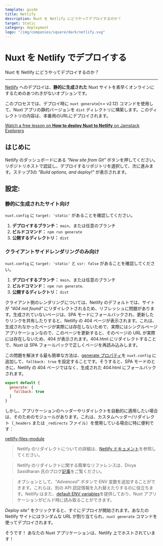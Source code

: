 ```yaml
---
template: guide
title: Netlify
description: Nuxt を Netlify にどうやってデプロイするのか？
target: Static
category: deployment
logo: "/img/companies/square/dark/netlify.svg"
---
```


# Nuxt を Netlify でデプロイする

Nuxt を Netlify にどうやってデプロイするのか？

---

[Netlify](https://www.netlify.com) へのデプロイは、**静的に生成された** Nuxt サイトを素早くオンラインにするためのあつれきがないオプションです。

このプロセスでは、デプロイ時に `nuxt generate`(<= v2.12) コマンドを使用して、Nuxt アプリの静的バージョンを `dist` ディレクトリに構築します。このディレクトリの内容は、本番用のURLにデプロイされます。

<div class="Promo__Video">
  <a href="https://explorers.netlify.com/learn/get-started-with-nuxt/nuxt-generate-and-deploy" target="_blank">
    <p class="Promo__Video__Icon">
      Watch a free lesson on <strong>How to deploy Nuxt to Netlify</strong> on Jamstack Explorers
    </p>
  </a>
</div>

## はじめに

Netlify のダッシュボードにある _"New site from Git"_ ボタンを押してください。リポジトリホストで認証し、デプロイするリポジトリを選択して、次に進みます。ステップ3の _"Build options, and deploy!"_ が表示されます。

## 設定:
### 静的に生成されたサイト向け

`nuxt.config` に `target: 'static'` があることを確認してください。

1. **デプロイするブランチ：** `main`、または任意のブランチ
1. **ビルドコマンド：** `npm run generate`
1. **公開するディレクトリ：** `dist`

### クライアントサイドレンダリングのみ向け

`nuxt.config` に `target: 'static'` と `ssr: false` があることを確認してください。

1. **デプロイするブランチ：** `main`、または任意のブランチ
1. **ビルドコマンド：** `npm run generate`.
1. **公開するディレクトリ：** `dist`

クライアント側のレンダリングについては、Netlify のデフォルトでは、サイトが _"404 not found"_ にリダイレクトされるため、リフレッシュに問題があります。生成されていないページは、SPA モードにフォールバックされ、更新したりリンクを共有したりすると、Netlify の 404 ページが表示されます。これは、生成されなかったページが実際には存在しないためで、実際にはシングルページアプリケーションなので、このページを更新すると、そのページの URL が実際には存在しないため、404 が表示されます。404.html にリダイレクトすることで、Nuxt は SPA フォールバックで正しくページを再読み込みします。

この問題を解決する最も簡単な方法は、[generate プロパティ](/docs/configuration-glossary/configuration-generate#fallback)を `nuxt.config` に追加して、`fallback: true` を設定することです。そうすると、SPA モードのときに、Netlify の 404 ページではなく、生成された 404.html にフォールバックされます。

```js
export default {
  generate: {
    fallback: true
  }
}
```

しかし、アプリケーションのヘッダーやリダイレクトを自動的に適用したい場合は、そのためのモジュールがあります。これは、カスタムヘッダー/リダイレクト（`_headers` または `_redirects` ファイル）を使用している場合に特に便利です：

[netlify-files-module](https://github.com/nuxt-community/netlify-files-module)

> Netlify のリダイレクトについての詳細は、[Netlify ドキュメント](https://www.netlify.com/docs/redirects/#rewrites-and-proxying)を参照してください。

> Netlify のリダイレクトに関する簡単なリファレンスは、Divya Sasidharan 氏のブログ[記事](https://www.netlify.com/blog/2019/01/16/redirect-rules-for-all-how-to-configure-redirects-for-your-static-site)をご覧ください。

> オプションとして、_"Advanced"_ ボタンで ENV 変数を追加することができます。これらは、別の API 認証情報を入れ替えたりするのに役立ちます。Netlify はまた、[default ENV variables](https://www.netlify.com/docs/build-settings/#build-environment-variables)を提供しており、Nuxt アプリケーションがビルド時に読み取ることができます。

_Deploy site"_ をクリックすると、すぐにデプロイが開始されます。あなたの Netlify サイトにはランダムな URL が割り当てられ、`nuxt generate` コマンドを使ってデプロイされます。

そうです！ あなたの Nuxt アプリケーションは、Netlify 上でホストされています！
